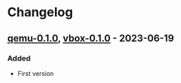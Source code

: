 # Changelog

## [qemu-0.1.0], [vbox-0.1.0] - 2023-06-19
### Added
- First version

[qemu-0.1.0]: https://gitlab.ics.muni.cz/muni-kypo-images/ubuntu-22.04/-/tree/qemu-0.1.0
[vbox-0.1.0]: https://gitlab.ics.muni.cz/muni-kypo-images/ubuntu-22.04/-/tree/vbox-0.1.0